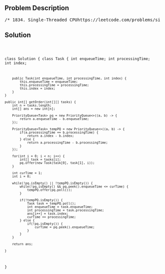 <!--
<style>
  body { font-family: Arial, sans-serif; }
  .container { max-width: 700px; margin: 0 auto; padding: 10px; }
  .comment-block { background-color: #f9f9f9; padding: 10px; border-left: 5px solid #ccc; overflow-wrap: break-word; white-space: pre-wrap; }
  .code-block { background-color: #f4f4f4; padding: 10px; border: 1px solid #ddd; overflow-wrap: break-word; white-space: pre-wrap; }
</style>
-->

<div class='container'>
<h2>Problem Description</h2>
<div class='comment-block'>
<pre>
/* 1834. Single-Threaded CPUhttps://leetcode.com/problems/single-threaded-cpu/description/You are given n tasks labeled from 0 to n - 1 represented by a 2D integer array tasks,where tasks[i] = [enqueueTimei, processingTimei] means that the ith task will beavailable to process at enqueueTimei and will take processingTimei to finish processing.You have a single-threaded CPU that can process at most one task at a time and willact in the following way:If the CPU is idle and there are no available tasks to process, the CPU remains idle.If the CPU is idle and there are available tasks, the CPU will choose the one withthe shortest processing time. If multiple tasks have the same shortest processing time,it will choose the task with the smallest index.Once a task is started, the CPU will process the entire task without stopping.The CPU can finish a task then start a new one instantly.Return the order in which the CPU will process the tasks.Example 1:Input: tasks = [[1,2],[2,4],[3,2],[4,1]]Output: [0,2,3,1]Explanation: The events go as follows:- At time = 1, task 0 is available to process. Available tasks = {0}.- Also at time = 1, the idle CPU starts processing task 0. Available tasks = {}.- At time = 2, task 1 is available to process. Available tasks = {1}.- At time = 3, task 2 is available to process. Available tasks = {1, 2}.- Also at time = 3, the CPU finishes task 0 and starts processing task 2 as it is the shortest.Available tasks = {1}.- At time = 4, task 3 is available to process. Available tasks = {1, 3}.- At time = 5, the CPU finishes task 2 and starts processing task 3 as it is the shortest. Availabletasks = {1}.- At time = 6, the CPU finishes task 3 and starts processing task 1. Available tasks = {}.- At time = 10, the CPU finishes task 1 and becomes idle.Example 2:Input: tasks = [[7,10],[7,12],[7,5],[7,4],[7,2]]Output: [4,3,2,0,1]Explanation: The events go as follows:- At time = 7, all the tasks become available. Available tasks = {0,1,2,3,4}.- Also at time = 7, the idle CPU starts processing task 4. Available tasks = {0,1,2,3}.- At time = 9, the CPU finishes task 4 and starts processing task 3. Available tasks = {0,1,2}.- At time = 13, the CPU finishes task 3 and starts processing task 2. Available tasks = {0,1}.- At time = 18, the CPU finishes task 2 and starts processing task 0. Available tasks = {1}.- At time = 28, the CPU finishes task 0 and starts processing task 1. Available tasks = {}.- At time = 40, the CPU finishes task 1 and becomes idle.Constraints:tasks.length == n1 <= n <= 1051 <= enqueueTimei, processingTimei <= 109*/</pre>
</div>

<h2>Solution</h2>
<div class='code-block'>
<pre><code class='language-java'>

class Solution {
    class Task {
        int enqueueTime;
        int processingTime;
        int index;

        public Task(int enqueueTime, int processingTime, int index) {
            this.enqueueTime = enqueueTime;
            this.processingTime = processingTime;
            this.index = index;
        }
    }

    public int[] getOrder(int[][] tasks) {
        int n = tasks.length;
        int[] ans = new int[n];

        PriorityQueue<Task> pq = new PriorityQueue<>((a, b) -> {
            return a.enqueueTime - b.enqueueTime;
        });

        PriorityQueue<Task> tempPQ = new PriorityQueue<>((a, b) -> {
            if(a.processingTime == b.processingTime) {
                return a.index - b.index;
            } else {
                return a.processingTime - b.processingTime;
            }
        });

        for(int i = 0; i < n; i++) {
            int[] task = tasks[i];
            pq.offer(new Task(task[0], task[1], i));
        }

        int curTime = 1;
        int i = 0;

        while(!pq.isEmpty() || !tempPQ.isEmpty()) {
            while(!pq.isEmpty() && pq.peek().enqueueTime <= curTime) {
                tempPQ.offer(pq.poll());
            }

            if(!tempPQ.isEmpty()) {
                Task task = tempPQ.poll();
                int enqueueTime = task.enqueueTime;
                int processingTime = task.processingTime;
                ans[i++] = task.index;
                curTime += processingTime;
            } else {
                if(!pq.isEmpty()) {
                    curTime = pq.peek().enqueueTime;
                }
            }
        }

        return ans;
        
    }
}</code></pre>
</div>
</div>
